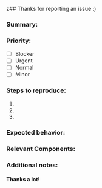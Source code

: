 z## Thanks for reporting an issue :)

### Summary:

### Priority:
- [ ] Blocker
- [ ] Urgent
- [ ] Normal
- [ ] Minor

### Steps to reproduce:
 1.
 2.
 3.

### Expected behavior:

### Relevant Components:

### Additional notes:

#### Thanks a lot!


